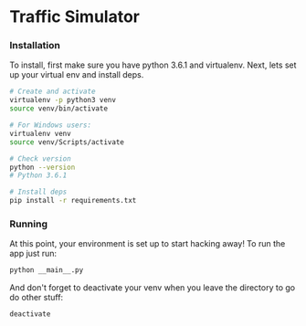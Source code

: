 # Traffic Simulator


### Installation  
To install, first make sure you have python 3.6.1 and virtualenv. Next, lets 
set up your virtual env and install deps.

```bash
# Create and activate
virtualenv -p python3 venv
source venv/bin/activate

# For Windows users:
virtualenv venv
source venv/Scripts/activate

# Check version
python --version
# Python 3.6.1

# Install deps
pip install -r requirements.txt
```

### Running  
At this point, your environment is set up to start hacking away! To run the 
app just run:

```bash
python __main__.py
```

And don't forget to deactivate your venv when you leave the directory to go do
other stuff:
```bash
deactivate
```

